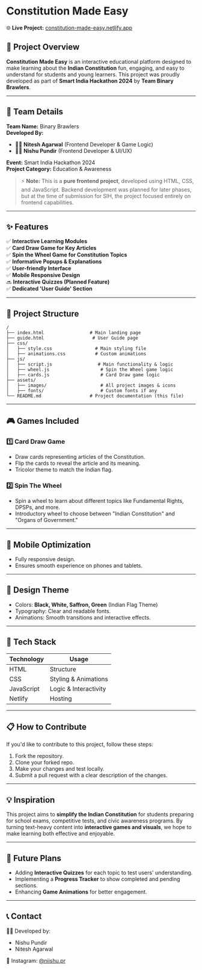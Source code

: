 
# Constitution Made Easy

🌐 **Live Project:** [constitution-made-easy.netlify.app](https://constitution-made-easy.netlify.app)

## 📖 Project Overview

**Constitution Made Easy** is an interactive educational platform designed to make learning about the **Indian Constitution** fun, engaging, and easy to understand for students and young learners. This project was proudly developed as part of **Smart India Hackathon 2024** by **Team Binary Brawlers**.

---

## 👥 Team Details

**Team Name:** Binary Brawlers  
**Developed By:**  
- 👩‍💻 **Nitesh Agarwal** (Frontend Developer & Game Logic)  
- 👩‍💻 **Nishu Pundir** (Frontend Developer & UI/UX)  

**Event:** Smart India Hackathon 2024  
**Project Category:** Education & Awareness  

> ⚡ **Note:** This is a **pure frontend project**, developed using HTML, CSS, and JavaScript. Backend development was planned for later phases, but at the time of submission for SIH, the project focused entirely on frontend capabilities.

---

## ✨ Features

✅ **Interactive Learning Modules**  
✅ **Card Draw Game for Key Articles**  
✅ **Spin the Wheel Game for Constitution Topics**  
✅ **Informative Popups & Explanations**  
✅ **User-friendly Interface**  
✅ **Mobile Responsive Design**  
🔜 **Interactive Quizzes (Planned Feature)**  
✅ **Dedicated 'User Guide' Section**

---

## 📂 Project Structure

```
/
├── index.html                 # Main landing page
├── guide.html                  # User Guide page
├── css/
│   ├── style.css                # Main styling file
│   ├── animations.css           # Custom animations
├── js/
│   ├── script.js                 # Main functionality & logic
│   ├── wheel.js                   # Spin the Wheel game logic
│   ├── cards.js                   # Card Draw game logic
├── assets/
│   ├── images/                    # All project images & icons
│   ├── fonts/                     # Custom fonts if any
└── README.md                  # Project documentation (this file)
```

---

## 🎮 Games Included

### 1️⃣ **Card Draw Game**
- Draw cards representing articles of the Constitution.
- Flip the cards to reveal the article and its meaning.
- Tricolor theme to match the Indian flag.

### 2️⃣ **Spin The Wheel**
- Spin a wheel to learn about different topics like Fundamental Rights, DPSPs, and more.
- Introductory wheel to choose between "Indian Constitution" and "Organs of Government."

---

## 📱 Mobile Optimization
- Fully responsive design.
- Ensures smooth experience on phones and tablets.

---

## 🎨 Design Theme
- Colors: **Black, White, Saffron, Green** (Indian Flag Theme)
- Typography: Clear and readable fonts.
- Animations: Smooth transitions and interactive effects.

---

## 🚀 Tech Stack

| Technology | Usage |
|------------|------|
| HTML | Structure |
| CSS | Styling & Animations |
| JavaScript | Logic & Interactivity |
| Netlify | Hosting |

---

## 📋 How to Contribute
If you'd like to contribute to this project, follow these steps:

1. Fork the repository.
2. Clone your forked repo.
3. Make your changes and test locally.
4. Submit a pull request with a clear description of the changes.

---

## 💡 Inspiration
This project aims to **simplify the Indian Constitution** for students preparing for school exams, competitive tests, and civic awareness programs. By turning text-heavy content into **interactive games and visuals**, we hope to make learning both effective and enjoyable.

---

## 🚧 Future Plans
- Adding **Interactive Quizzes** for each topic to test users' understanding.
- Implementing a **Progress Tracker** to show completed and pending sections.
- Enhancing **Game Animations** for better engagement.

---

## 📞 Contact
👩‍💻 Developed by: 
- Nishu Pundir
- Nitesh Agarwal  

📸 Instagram: [@niishu.pr](https://www.instagram.com/niishu.pr)

